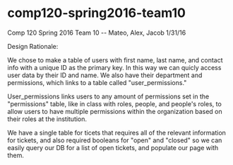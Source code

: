 # comp120-spring2016-team10

Comp 120 Spring 2016
Team 10 -- Mateo, Alex, Jacob
1/31/16

Design Rationale:

We chose to make a table of users with first name, last name, and contact info with a unique
ID as the primary key. In this way we can quicly access user data by their ID and name. We also
have their department and permissions, which links to a table called "user_permissions."

User_permissions links users to any amount of permissions set in the "permissions" table, like 
in class with roles, people, and people's roles, to allow users to have multiple permissions
within the organization based on their roles at the institution. 

We have a single table for ticets that requires all of the relevant information for tickets,
and also required booleans for "open" and "closed" so we can easily query our DB for a list
of open tickets, and populate our page with them. 

